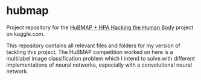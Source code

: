# hubmap

Project repository for the [HuBMAP + HPA Hacking the Human Body](https://www.kaggle.com/competitions/hubmap-organ-segmentation) project on kaggle.com.

This repository contains all relevant files and folders for my version of tackling this project. The HuBMAP competition worked on here is a multilabel image classification problem which I intend to solve.with different implementations of neural networks, especially with a convolutional neural network.
